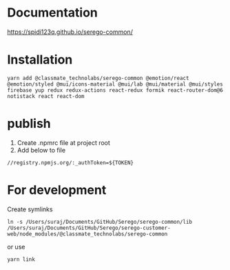 # Documentation

https://spidi123q.github.io/serego-common/

# Installation

```
yarn add @classmate_technolabs/serego-common @emotion/react @emotion/styled @mui/icons-material @mui/lab @mui/material @mui/styles firebase yup redux redux-actions react-redux formik react-router-dom@6 notistack react react-dom
```

# publish

1. Create .npmrc file at project root
2. Add below to file

```
//registry.npmjs.org/:_authToken=${TOKEN}
```

# For development

Create symlinks

```
ln -s /Users/suraj/Documents/GitHub/Serego/serego-common/lib /Users/suraj/Documents/GitHub/Serego/serego-customer-web/node_modules/@classmate_technolabs/serego-common
```

or use

```
yarn link
```